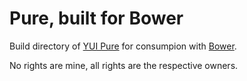 Pure, built for Bower
==========

Build directory of [YUI Pure](https://github.com/yui/pure) for consumpion with [Bower](http://bower.io/).

No rights are mine, all rights are the respective owners.
